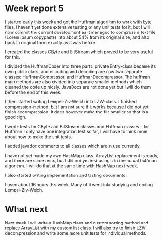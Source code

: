 # Week report 5

I started early this week and got the Huffman algorithm to work with byte files. I haven't yet done extensive testing or any unit tests for it, but I will now commit the current development as it managed to compress a text file (Lorem ipsum copypaste) into about 54% from its original size, and also back to original form exactly as it was before.

I created the classes CByte and BitStream which proved to be very useful for this.

I divided the HuffmanCoder into three parts: private Entry-class became its own public class, and encoding and decoding are now two separate classes: HuffmanCompressor, and HuffmanDecompressor. The huffman main methods are also divided into separate smaller methods which cleaned the code up nicely. JavaDocs are not done yet but I will do them before the end of this week.

I then started writing Lempel-Ziv-Welch into LZW-class. I finished compression-method, but I am not sure if it works because I did not yet finish decompression. It does however make the file smaller so that is a good sign.

I wrote tests for CByte and BitStream classes and Huffman classes - for Huffman I only have one integration test so far, I will have to think more about how to make the unit tests.

I added javadoc comments to all classes which are in use currently.

I have not yet made my own HashMap class. ArrayList replacement is ready, and there are some tests, but I did not yet test using it in the actual huffman algorithm. I will do that at the same time with HashMap next week.

I also started writing implementation and testing documents.

I used about 16 hours this week. Many of it went into studying and coding Lempel-Ziv-Welch.

# What next

Next week I will write a HashMap class and custom sorting method and replace ArrayList with my custom list class. I will also try to finish LZW decompression and write some more unit tests for individual methods.
